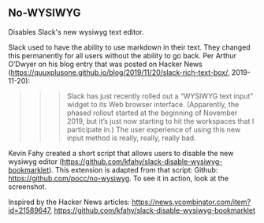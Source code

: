 ## No-WYSIWYG

Disables Slack's new wysiwyg text editor. 

Slack used to have the ability to use markdown in their text. They changed this permanently for all users without the ability to go back. Per Arthur O’Dwyer on his blog entry that was posted on Hacker News (https://quuxplusone.github.io/blog/2019/11/20/slack-rich-text-box/, 2019-11-20):

>>> Slack has just recently rolled out a “WYSIWYG text input” widget to its Web browser interface. (Apparently, the phased rollout started at the beginning of November 2019, but it’s just now starting to hit the workspaces that I participate in.) The user experience of using this new input method is really, really, really bad.

Kevin Fahy created a short script that allows users to disable the new wysiwyg editor (https://github.com/kfahy/slack-disable-wysiwyg-bookmarklet).
This extension is adapted from that script: Github: https://github.com/pocc/no-wysiwyg. To see it in action, look at the screenshot.

Inspired by the Hacker News articles: https://news.ycombinator.com/item?id=21589647, https://github.com/kfahy/slack-disable-wysiwyg-bookmarklet
